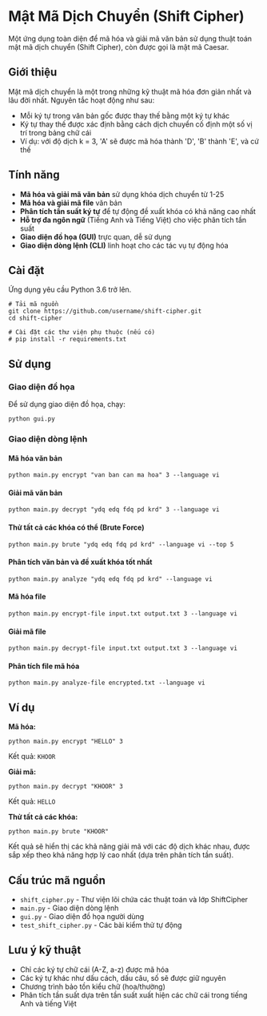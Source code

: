 # Mật Mã Dịch Chuyển (Shift Cipher)

Một ứng dụng toàn diện để mã hóa và giải mã văn bản sử dụng thuật toán mật mã dịch chuyển (Shift Cipher), còn được gọi là mật mã Caesar.

## Giới thiệu

Mật mã dịch chuyển là một trong những kỹ thuật mã hóa đơn giản nhất và lâu đời nhất. Nguyên tắc hoạt động như sau:
- Mỗi ký tự trong văn bản gốc được thay thế bằng một ký tự khác
- Ký tự thay thế được xác định bằng cách dịch chuyển cố định một số vị trí trong bảng chữ cái
- Ví dụ: với độ dịch k = 3, 'A' sẽ được mã hóa thành 'D', 'B' thành 'E', và cứ thế

## Tính năng

- **Mã hóa và giải mã văn bản** sử dụng khóa dịch chuyển từ 1-25
- **Mã hóa và giải mã file** văn bản
- **Phân tích tần suất ký tự** để tự động đề xuất khóa có khả năng cao nhất
- **Hỗ trợ đa ngôn ngữ** (Tiếng Anh và Tiếng Việt) cho việc phân tích tần suất
- **Giao diện đồ họa (GUI)** trực quan, dễ sử dụng
- **Giao diện dòng lệnh (CLI)** linh hoạt cho các tác vụ tự động hóa

## Cài đặt

Ứng dụng yêu cầu Python 3.6 trở lên.

```
# Tải mã nguồn
git clone https://github.com/username/shift-cipher.git
cd shift-cipher

# Cài đặt các thư viện phụ thuộc (nếu có)
# pip install -r requirements.txt
```

## Sử dụng

### Giao diện đồ họa

Để sử dụng giao diện đồ họa, chạy:

```
python gui.py
```

### Giao diện dòng lệnh

#### Mã hóa văn bản

```
python main.py encrypt "van ban can ma hoa" 3 --language vi
```

#### Giải mã văn bản

```
python main.py decrypt "ydq edq fdq pd krd" 3 --language vi
```

#### Thử tất cả các khóa có thể (Brute Force)

```
python main.py brute "ydq edq fdq pd krd" --language vi --top 5
```

#### Phân tích văn bản và đề xuất khóa tốt nhất

```
python main.py analyze "ydq edq fdq pd krd" --language vi
```

#### Mã hóa file

```
python main.py encrypt-file input.txt output.txt 3 --language vi
```

#### Giải mã file

```
python main.py decrypt-file input.txt output.txt 3 --language vi
```

#### Phân tích file mã hóa

```
python main.py analyze-file encrypted.txt --language vi
```

## Ví dụ

**Mã hóa:**
```
python main.py encrypt "HELLO" 3
```
Kết quả: `KHOOR`

**Giải mã:**
```
python main.py decrypt "KHOOR" 3
```
Kết quả: `HELLO`

**Thử tất cả các khóa:**
```
python main.py brute "KHOOR"
```
Kết quả sẽ hiển thị các khả năng giải mã với các độ dịch khác nhau, được sắp xếp theo khả năng hợp lý cao nhất (dựa trên phân tích tần suất).

## Cấu trúc mã nguồn

- `shift_cipher.py` - Thư viện lõi chứa các thuật toán và lớp ShiftCipher
- `main.py` - Giao diện dòng lệnh
- `gui.py` - Giao diện đồ họa người dùng
- `test_shift_cipher.py` - Các bài kiểm thử tự động

## Lưu ý kỹ thuật

- Chỉ các ký tự chữ cái (A-Z, a-z) được mã hóa
- Các ký tự khác như dấu cách, dấu câu, số sẽ được giữ nguyên
- Chương trình bảo tồn kiểu chữ (hoa/thường)
- Phân tích tần suất dựa trên tần suất xuất hiện các chữ cái trong tiếng Anh và tiếng Việt 
